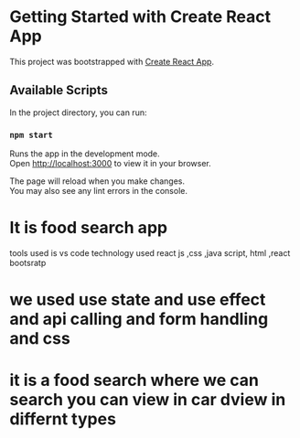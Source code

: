 # Getting Started with Create React App

This project was bootstrapped with [Create React App](https://github.com/facebook/create-react-app).

## Available Scripts

In the project directory, you can run:

### `npm start`

Runs the app in the development mode.\
Open [http://localhost:3000](http://localhost:3000) to view it in your browser.

The page will reload when you make changes.\
You may also see any lint errors in the console.
# It is food search app 
tools used is vs code
technology used react js ,css ,java script, html ,react bootsratp

# we used use state and use effect and api calling and form handling and css
# it is a food search where we can search you can view in car dview in differnt types

